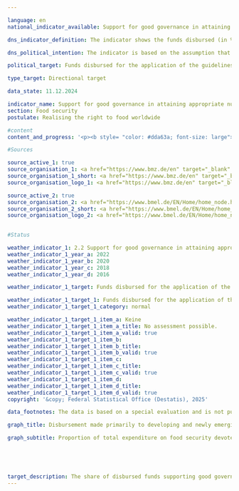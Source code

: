```yaml
---

language: en        
national_indicator_available: Support for good governance in attaining appropriate nutrition worldwide        

dns_indicator_definition: The indicator shows the funds disbursed (in %) to support good governance with regard to the relevant international standards and recommendations for realising the right to food (defined according to the Global Strategic Framework (GSF) of the Committee on World Food Security (CFS)) as a proportion of total expenditure on food security. Good governance includes a transparent, efficient and effective public sector, an independent judiciary and an effective, accountable and balanced administration at all levels of government.        

dns_political_intention: The indicator is based on the assumption that by promoting the application of international guidelines and recommendations in the area of food security, the food situation can be improved and thus make an important contribution to the fulfilment of SDG 2&nbsp;and the realisation of the right to food.        

political_target: Funds disbursed for the application of the guidelines and recommendations of the UN Committee on World Food Security (CFS) to be increased appropriately as a percentage of total spending on food security by 2030        

type_target: Directional target        

data_state: 11.12.2024        

indicator_name: Support for good governance in attaining appropriate nutrition worldwide        
section: Food security        
postulate: Realising the right to food worldwide        

#content         
content_and_progress: '<p><b style= "color: #dda63a; font-size: large">2.2&nbsp;Support for good governance in attaining appropriate nutrition worldwide</b><br><br>The indicator measures the proportion of public development cooperation funds allocated to food security that can be attributed to the support of <i>good governance</i>. The basis for this classification lies in the international norms and recommendations for the realisation of the right to food, as defined in the Global Strategic Framework (GSF) of the Committee on World Food Security (CFS).<br><br>Data collection is carried out by the Federal Ministry of Food, Agriculture and Rural Areas (BMLEH) and the Federal Ministry for Economic Cooperation and Development (BMZ). The methodology differs between the years before and after 2019.<br><br>In 2016&nbsp;and 2018, Official Development Assistance (ODA) projects in the field of food security were classified as contributions to the promotion of good governance if:<br>a) a guideline or recommendation of the CFS GSF on food security was explicitly mentioned in the objectives, results framework, or project description; or<br>b) a central substantive element of such a guideline or recommendation constituted a significant component of the project, and the project simultaneously aimed to strengthen legal, institutional, or policy frameworks.<br><br>From 2020&nbsp;onwards, data collection has been based on OECD-DAC data. Projects are deemed to contribute to the promotion of good governance in the field of food security if they:<br>a) contain a Common Reporting Standard (CRS) code and relevant keywords relating to food security; and<br>b) include a governance-related marker and keywords covering the core elements of a guideline or recommendation of the CFS GSF.<br><br>Due to the change in methodology, results before and after 2019&nbsp;are only partially comparable. As the indicator is expressed as a proportion of total expenditure related to food security, it does not provide information on trends in absolute expenditure on food security, nor on the total volume of support for good governance in this field.<br><br>Germany’s total ODA disbursements increased markedly from 22,368&nbsp;million euros in 2016&nbsp;to 29,165&nbsp;million euros in 2022. Public expenditure on food security also rose steadily over the same period&nbsp;–&nbsp;both in absolute terms, from 887&nbsp;million euros in 2016&nbsp;to 2,461&nbsp;million euros in 2022, and in relative terms, from 4.0% to 8.4% of total ODA disbursements.<br><br>Public development expenditure aimed at supporting good governance in the area of food security increased by around 40% from 148&nbsp;million euros in 2016&nbsp;to 207&nbsp;million euros in 2022. However, this growth was lower than the overall increase in food security expenditure, resulting in a decline in the indicator value: while in 2016, 16.7% of food security expenditure was attributed to good governance support, this share had fallen to 8.4% by 2022.<br><br>Relative to total public development expenditure, spending on both governance and food security remains comparatively small. In 2022, total ODA expenditure amounted to approximately 29&nbsp;billion euros, of which only 0.7% was allocated to measures supporting good governance in the area of food security.</p>'                

#Sources        

source_active_1: true
source_organisation_1: <a href="https://www.bmz.de/en" target="_blank" onclick="return confirm_alert('the Federal Ministry of Economic Cooperation and Development', 'En')">Federal Ministry of Economic Cooperation and Development</a>
source_organisation_1_short: <a href="https://www.bmz.de/en" target="_blank" onclick="return confirm_alert('the Federal Ministry of Economic Cooperation and Development', 'En')">Federal Ministry of Economic Cooperation and Development</a>
source_organisation_logo_1: <a href="https://www.bmz.de/en" target="_blank" onclick="return confirm_alert('the Federal Ministry of Economic Cooperation and Development', 'En')"><img src="https://dns-indikatoren.de/public/OrgImgEn/bmz.png" alt="Federal Ministry of Economic Cooperation and Development" title=" Click here to visit the homepage of the organizationFederal Ministry of Economic Cooperation and Development" style="height:60px; width:148px; border:transparent"/></a>

source_active_2: true
source_organisation_2: <a href="https://www.bmel.de/EN/Home/home_node.html" target="_blank" onclick="return confirm_alert('the Federal Ministry of Agriculture, Food and Regional Identity', 'En')">Federal Ministry of Agriculture, Food and Regional Identity</a>
source_organisation_2_short: <a href="https://www.bmel.de/EN/Home/home_node.html" target="_blank" onclick="return confirm_alert('the Federal Ministry of Agriculture, Food and Regional Identity', 'En')">Federal Ministry of Agriculture, Food and Regional Identity</a>
source_organisation_logo_2: <a href="https://www.bmel.de/EN/Home/home_node.html" target="_blank" onclick="return confirm_alert('the Federal Ministry of Agriculture, Food and Regional Identity', 'En')"><img src="https://dns-indikatoren.de/public/OrgImgEn/bmleh.png" alt="Federal Ministry of Agriculture, Food and Regional Identity" title=" Click here to visit the homepage of the organizationFederal Ministry of Agriculture, Food and Regional Identity" style="height:60px; width:148px; border:transparent"/></a>
        

#Status        

weather_indicator_1: 2.2 Support for good governance in attaining appropriate nutrition worldwide
weather_indicator_1_year_a: 2022
weather_indicator_1_year_b: 2020
weather_indicator_1_year_c: 2018
weather_indicator_1_year_d: 2016

weather_indicator_1_target: Funds disbursed for the application of the guidelines and recommendations of the UN Committee on World Food Security (CFS) to be increased appropriately as a percentage of total spending on food security by 2030

weather_indicator_1_target_1: Funds disbursed for the application of the guidelines and recommendations of the UN Committee on World Food Security (CFS) to be increased appropriately as a percentage of total spending on food security by 2030
weather_indicator_1_target_1_category: normal

weather_indicator_1_target_1_item_a: Keine
weather_indicator_1_target_1_item_a_title: No assessment possible.
weather_indicator_1_target_1_item_a_valid: true
weather_indicator_1_target_1_item_b: 
weather_indicator_1_target_1_item_b_title: 
weather_indicator_1_target_1_item_b_valid: true
weather_indicator_1_target_1_item_c: 
weather_indicator_1_target_1_item_c_title: 
weather_indicator_1_target_1_item_c_valid: true
weather_indicator_1_target_1_item_d: 
weather_indicator_1_target_1_item_d_title: 
weather_indicator_1_target_1_item_d_valid: true        
copyright: '&copy; Federal Statistical Office (Destatis), 2025'        

data_footnotes: The data is based on a special evaluation and is not publicly available.<br>• Due to methodological changes, the results from 2020 are only comparable with previous years to a limited extent.<br>• The guidelines and recommendations of the United Nations Committee on World Food Security (CFS) are not legally binding.        

graph_title: Disbursement made primarily to developing and newly emerging countries to support good governance in the context of efforts to promote food security        

graph_subtitle: Proportion of total expenditure on food security devoted to good governance        

        

                        

target_description: The share of disbursed funds supporting good governance in food security in total food security expenditure should be increased.<br>• The current trend is moving contrary to the target. A conclusive assessment of indicator 2.2&nbsp;is not possible. Too few data points.<br><br>        
---
```


